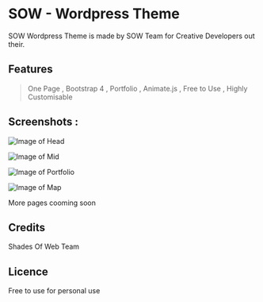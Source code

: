 # SOW - Wordpress Theme

SOW Wordpress Theme is made by SOW Team for Creative Developers out their.


## Features

> One Page ,
> Bootstrap 4 ,
> Portfolio ,
> Animate.js ,
> Free to Use ,
> Highly Customisable 

##  Screenshots :

  ![Image of Head](https://i.imgur.com/jS8D4k8.png)

  ![Image of Mid](https://i.imgur.com/WUGBznL.png)
  
  ![Image of Portfolio](https://i.imgur.com/KcZCnMa.png)
  
  ![Image of Map](https://i.imgur.com/Lms1p1W.png)

More pages cooming soon


## Credits
  Shades Of Web Team 

## Licence
  Free to use for personal use

